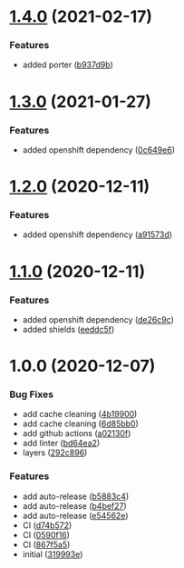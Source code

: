 # [1.4.0](https://github.com/wearep3r/docker/compare/v1.3.0...v1.4.0) (2021-02-17)


### Features

* added porter ([b937d9b](https://github.com/wearep3r/docker/commit/b937d9bab93bbce0e9d96674a9c49cbd4780328f))

# [1.3.0](https://github.com/wearep3r/docker/compare/v1.2.0...v1.3.0) (2021-01-27)


### Features

* added openshift dependency ([0c649e6](https://github.com/wearep3r/docker/commit/0c649e6bbf599b08765dc3c59029dfc829bdf7ca))

# [1.2.0](https://github.com/wearep3r/docker/compare/v1.1.0...v1.2.0) (2020-12-11)


### Features

* added openshift dependency ([a91573d](https://github.com/wearep3r/docker/commit/a91573d6339c60a2b5a121545d78e38660f39a04))

# [1.1.0](https://github.com/wearep3r/docker/compare/v1.0.0...v1.1.0) (2020-12-11)


### Features

* added openshift dependency ([de26c9c](https://github.com/wearep3r/docker/commit/de26c9c8a88c240413192d505c2cf0e0be551ebb))
* added shields ([eeddc5f](https://github.com/wearep3r/docker/commit/eeddc5f10b266b920fd57f87e9ee7a80acbf4f78))

# 1.0.0 (2020-12-07)


### Bug Fixes

* add cache cleaning ([4b19900](https://github.com/wearep3r/docker/commit/4b199002aff60b75e498570dc721099adefe4460))
* add cache cleaning ([6d85bb0](https://github.com/wearep3r/docker/commit/6d85bb09c73756db3b5370446216d74f150b1db5))
* add github actions ([a02130f](https://github.com/wearep3r/docker/commit/a02130f29ef8a934bc940d6369f23e00ca260613))
* add linter ([bd64ea2](https://github.com/wearep3r/docker/commit/bd64ea29787b7b21191b150466d6641cc76841a4))
* layers ([292c896](https://github.com/wearep3r/docker/commit/292c896cfa2283bdaf81fcdde62bf7d04ed9e15a))


### Features

* add auto-release ([b5883c4](https://github.com/wearep3r/docker/commit/b5883c4a8ebc2c516d1196f238fac0f370a2c010))
* add auto-release ([b4bef27](https://github.com/wearep3r/docker/commit/b4bef27b634a785cc3781d6bacfab6c6e369ede4))
* add auto-release ([e54562e](https://github.com/wearep3r/docker/commit/e54562e2bcce2b6a6aa790907a24707f4fb7668e))
* CI ([d74b572](https://github.com/wearep3r/docker/commit/d74b572e0b6217630809532df3afce0397aeae2d))
* CI ([0590f16](https://github.com/wearep3r/docker/commit/0590f16852992f5710a7fa75a8ea00cb4fa5784b))
* CI ([867f5a5](https://github.com/wearep3r/docker/commit/867f5a5b15597305997075e0e70dbe0b0a72fd95))
* initial ([319993e](https://github.com/wearep3r/docker/commit/319993ebc74e6daf9427b060874340a0bfd3971c))
